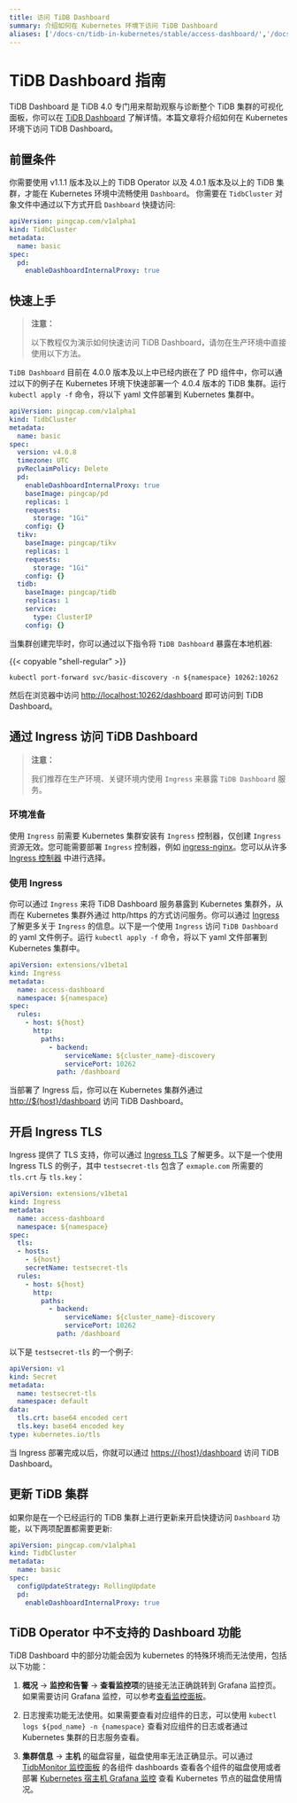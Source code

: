 ```yaml
---
title: 访问 TiDB Dashboard
summary: 介绍如何在 Kubernetes 环境下访问 TiDB Dashboard
aliases: ['/docs-cn/tidb-in-kubernetes/stable/access-dashboard/','/docs-cn/tidb-in-kubernetes/v1.1/access-dashboard/']
---
```


# TiDB Dashboard 指南

TiDB Dashboard 是 TiDB 4.0 专门用来帮助观察与诊断整个 TiDB 集群的可视化面板，你可以在 [TiDB Dashboard](https://docs.pingcap.com/zh/tidb/stable/dashboard-intro) 了解详情。本篇文章将介绍如何在 Kubernetes 环境下访问 TiDB Dashboard。

## 前置条件

你需要使用 v1.1.1 版本及以上的 TiDB Operator 以及 4.0.1 版本及以上的 TiDB 集群，才能在 Kubernetes 环境中流畅使用 `Dashboard`。 你需要在 `TidbCluster` 对象文件中通过以下方式开启 `Dashboard` 快捷访问:

```yaml
apiVersion: pingcap.com/v1alpha1
kind: TidbCluster
metadata:
  name: basic
spec:
  pd:
    enableDashboardInternalProxy: true
```

## 快速上手

> **注意：**
>
> 以下教程仅为演示如何快速访问 TiDB Dashboard，请勿在生产环境中直接使用以下方法。

`TiDB Dashboard` 目前在 4.0.0 版本及以上中已经内嵌在了 PD 组件中，你可以通过以下的例子在 Kubernetes 环境下快速部署一个 4.0.4 版本的 TiDB 集群。运行 `kubectl apply -f` 命令，将以下 yaml 文件部署到 Kubernetes 集群中。

```yaml
apiVersion: pingcap.com/v1alpha1
kind: TidbCluster
metadata:
  name: basic
spec:
  version: v4.0.8
  timezone: UTC
  pvReclaimPolicy: Delete
  pd:
    enableDashboardInternalProxy: true
    baseImage: pingcap/pd
    replicas: 1
    requests:
      storage: "1Gi"
    config: {}
  tikv:
    baseImage: pingcap/tikv
    replicas: 1
    requests:
      storage: "1Gi"
    config: {}
  tidb:
    baseImage: pingcap/tidb
    replicas: 1
    service:
      type: ClusterIP
    config: {}
```

当集群创建完毕时，你可以通过以下指令将 `TiDB Dashboard` 暴露在本地机器:

{{< copyable "shell-regular" >}}

```shell
kubectl port-forward svc/basic-discovery -n ${namespace} 10262:10262
```

然后在浏览器中访问 <http://localhost:10262/dashboard> 即可访问到 TiDB Dashboard。

## 通过 Ingress 访问 TiDB Dashboard

> **注意：**
>
> 我们推荐在生产环境、关键环境内使用 `Ingress` 来暴露 `TiDB Dashboard` 服务。

### 环境准备

使用 `Ingress` 前需要 Kubernetes 集群安装有 `Ingress` 控制器，仅创建 `Ingress` 资源无效。您可能需要部署 `Ingress` 控制器，例如 [ingress-nginx](https://kubernetes.github.io/ingress-nginx/deploy/)。您可以从许多 [Ingress 控制器](https://kubernetes.io/docs/concepts/services-networking/ingress-controllers/) 中进行选择。

### 使用 Ingress

你可以通过 `Ingress` 来将 TiDB Dashboard 服务暴露到 Kubernetes 集群外，从而在 Kubernetes 集群外通过 http/https 的方式访问服务。你可以通过 [Ingress](https://kubernetes.io/zh/docs/concepts/services-networking/ingress/) 了解更多关于 `Ingress` 的信息。以下是一个使用 `Ingress` 访问 `TiDB Dashboard` 的 yaml 文件例子。运行 `kubectl apply -f` 命令，将以下 yaml 文件部署到 Kubernetes 集群中。

```yaml
apiVersion: extensions/v1beta1
kind: Ingress
metadata:
  name: access-dashboard
  namespace: ${namespace}
spec:
  rules:
    - host: ${host}
      http:
        paths:
          - backend:
              serviceName: ${cluster_name}-discovery
              servicePort: 10262
            path: /dashboard
```

当部署了 Ingress 后，你可以在 Kubernetes 集群外通过 <http://${host}/dashboard> 访问 TiDB Dashboard。

## 开启 Ingress TLS

Ingress 提供了 TLS 支持，你可以通过 [Ingress TLS](https://kubernetes.io/zh/docs/concepts/services-networking/ingress/#tls) 了解更多。以下是一个使用 Ingress TLS 的例子，其中 `testsecret-tls` 包含了 `exmaple.com` 所需要的 `tls.crt` 与 `tls.key`：

```yaml
apiVersion: extensions/v1beta1
kind: Ingress
metadata:
  name: access-dashboard
  namespace: ${namespace}
spec:
  tls:
  - hosts:
    - ${host}
    secretName: testsecret-tls
  rules:
    - host: ${host}
      http:
        paths:
          - backend:
              serviceName: ${cluster_name}-discovery
              servicePort: 10262
            path: /dashboard
```

以下是 `testsecret-tls` 的一个例子:

```yaml
apiVersion: v1
kind: Secret
metadata:
  name: testsecret-tls
  namespace: default
data:
  tls.crt: base64 encoded cert
  tls.key: base64 encoded key
type: kubernetes.io/tls
```

当 Ingress 部署完成以后，你就可以通过 <https://{host}/dashboard> 访问 TiDB Dashboard。

## 更新 TiDB 集群

如果你是在一个已经运行的 TiDB 集群上进行更新来开启快捷访问 `Dashboard` 功能，以下两项配置都需要更新:

```yaml
apiVersion: pingcap.com/v1alpha1
kind: TidbCluster
metadata:
  name: basic
spec:
  configUpdateStrategy: RollingUpdate
  pd:
    enableDashboardInternalProxy: true
```

## TiDB Operator 中不支持的 Dashboard 功能

TiDB Dashboard 中的部分功能会因为 kubernetes 的特殊环境而无法使用，包括以下功能：

1. **概况** -> **监控和告警** -> **查看监控项**的链接无法正确跳转到 Grafana 监控页。如果需要访问 Grafana 监控，可以参考[查看监控面板](monitor-a-tidb-cluster.md#访问-grafana-监控面板)。

2. 日志搜索功能无法使用。如果需要查看对应组件的日志，可以使用 `kubectl logs ${pod_name} -n {namespace}` 查看对应组件的日志或者通过 Kubernetes 集群的日志服务查看。

3. **集群信息** -> **主机** 的磁盘容量，磁盘使用率无法正确显示。可以通过 [TidbMonitor 监控面板](monitor-a-tidb-cluster.md#访问-grafana-监控面板) 的各组件 dashboards 查看各个组件的磁盘使用或者部署 [Kubernetes 宿主机 Grafana 监控](monitor-a-tidb-cluster.md#kubernetes-组件监控) 查看 Kubernetes 节点的磁盘使用情况。

